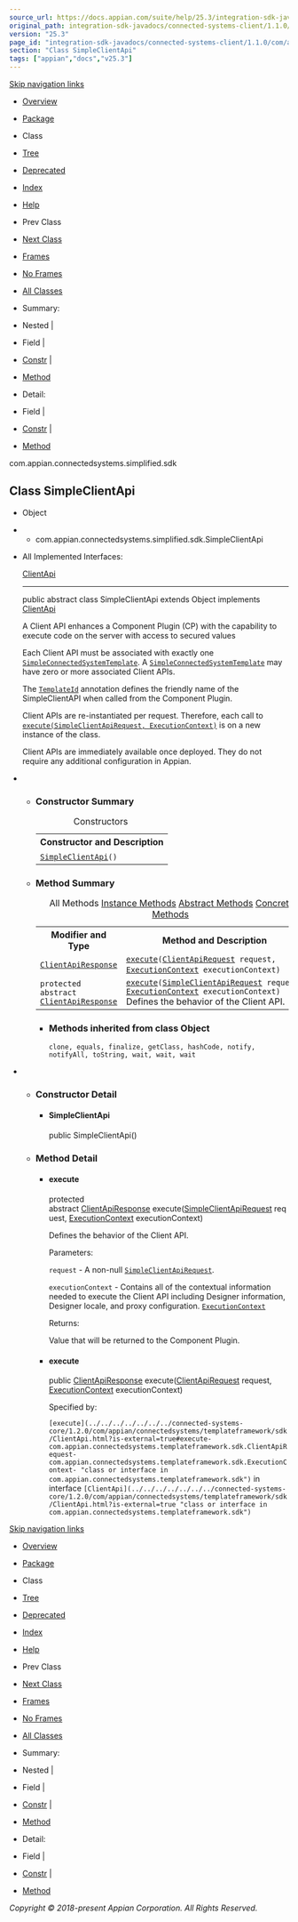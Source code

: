 ```yaml
---
source_url: https://docs.appian.com/suite/help/25.3/integration-sdk-javadocs/connected-systems-client/1.1.0/com/appian/connectedsystems/simplified/sdk/SimpleClientApi.html
original_path: integration-sdk-javadocs/connected-systems-client/1.1.0/com/appian/connectedsystems/simplified/sdk/SimpleClientApi.html
version: "25.3"
page_id: "integration-sdk-javadocs/connected-systems-client/1.1.0/com/appian/connectedsystems/simplified/sdk/SimpleClientApi"
section: "Class SimpleClientApi"
tags: ["appian","docs","v25.3"]
---
```



[Skip navigation links](#skip.navbar.top "Skip navigation links")

-   [Overview](../../../../../overview-summary.html)
-   [Package](package-summary.html)
-   Class
-   [Tree](package-tree.html)
-   [Deprecated](../../../../../deprecated-list.html)
-   [Index](../../../../../index-all.html)
-   [Help](../../../../../help-doc.html)

-   Prev Class
-   [Next Class](../../../../../com/appian/connectedsystems/simplified/sdk/SimpleClientApiRequest.html "class in com.appian.connectedsystems.simplified.sdk")

-   [Frames](../../../../../index.html?com/appian/connectedsystems/simplified/sdk/SimpleClientApi.html)
-   [No Frames](SimpleClientApi.html)

-   [All Classes](../../../../../allclasses-noframe.html)

-   Summary: 
-   Nested | 
-   Field | 
-   [Constr](#constructor.summary) | 
-   [Method](#method.summary)

-   Detail: 
-   Field | 
-   [Constr](#constructor.detail) | 
-   [Method](#method.detail)

com.appian.connectedsystems.simplified.sdk

## Class SimpleClientApi

-   Object
-   -   com.appian.connectedsystems.simplified.sdk.SimpleClientApi

-   All Implemented Interfaces:

    [ClientApi](../../../../../../../connected-systems-core/1.2.0/com/appian/connectedsystems/templateframework/sdk/ClientApi.html?is-external=true "class or interface in com.appian.connectedsystems.templateframework.sdk")

    * * *

    public abstract class SimpleClientApi
    extends Object
    implements [ClientApi](../../../../../../../connected-systems-core/1.2.0/com/appian/connectedsystems/templateframework/sdk/ClientApi.html?is-external=true "class or interface in com.appian.connectedsystems.templateframework.sdk")

    A Client API enhances a Component Plugin (CP) with the capability to execute code on the server with access to secured values

    Each Client API must be associated with exactly one [`SimpleConnectedSystemTemplate`](../../../../../com/appian/connectedsystems/simplified/sdk/SimpleConnectedSystemTemplate.html "class in com.appian.connectedsystems.simplified.sdk"). A [`SimpleConnectedSystemTemplate`](../../../../../com/appian/connectedsystems/simplified/sdk/SimpleConnectedSystemTemplate.html "class in com.appian.connectedsystems.simplified.sdk") may have zero or more associated Client APIs.

    The [`TemplateId`](../../../../../../../connected-systems-core/1.2.0/com/appian/connectedsystems/templateframework/sdk/TemplateId.html?is-external=true "class or interface in com.appian.connectedsystems.templateframework.sdk") annotation defines the friendly name of the SimpleClientAPI when called from the Component Plugin.

    Client APIs are re-instantiated per request. Therefore, each call to [`execute(SimpleClientApiRequest, ExecutionContext)`](../../../../../com/appian/connectedsystems/simplified/sdk/SimpleClientApi.html#execute-com.appian.connectedsystems.simplified.sdk.SimpleClientApiRequest-com.appian.connectedsystems.templateframework.sdk.ExecutionContext-) is on a new instance of the class.

    Client APIs are immediately available once deployed. They do not require any additional configuration in Appian.

-   -   ### Constructor Summary

        <table class="memberSummary" border="0" cellpadding="3" cellspacing="0" summary="Constructor Summary table, listing constructors, and an explanation"><caption><span>Constructors</span><span class="tabEnd">&nbsp;</span></caption><tbody><tr><th class="colOne" scope="col">Constructor and Description</th></tr><tr class="altColor"><td class="colOne"><code><span class="memberNameLink"><a href="../../../../../com/appian/connectedsystems/simplified/sdk/SimpleClientApi.html#SimpleClientApi--">SimpleClientApi</a></span>()</code>&nbsp;</td></tr></tbody></table>

    -   ### Method Summary

        <table class="memberSummary" border="0" cellpadding="3" cellspacing="0" summary="Method Summary table, listing methods, and an explanation"><caption><span id="t0" class="activeTableTab"><span>All Methods</span><span class="tabEnd">&nbsp;</span></span><span id="t2" class="tableTab"><span><a href="javascript:show(2);">Instance Methods</a></span><span class="tabEnd">&nbsp;</span></span><span id="t3" class="tableTab"><span><a href="javascript:show(4);">Abstract Methods</a></span><span class="tabEnd">&nbsp;</span></span><span id="t4" class="tableTab"><span><a href="javascript:show(8);">Concrete Methods</a></span><span class="tabEnd">&nbsp;</span></span></caption><tbody><tr><th class="colFirst" scope="col">Modifier and Type</th><th class="colLast" scope="col">Method and Description</th></tr><tr id="i0" class="altColor"><td class="colFirst"><code><a href="../../../../../../../connected-systems-core/1.2.0/com/appian/connectedsystems/templateframework/sdk/ClientApiResponse.html?is-external=true" title="class or interface in com.appian.connectedsystems.templateframework.sdk">ClientApiResponse</a></code></td><td class="colLast"><code><span class="memberNameLink"><a href="../../../../../com/appian/connectedsystems/simplified/sdk/SimpleClientApi.html#execute-com.appian.connectedsystems.templateframework.sdk.ClientApiRequest-com.appian.connectedsystems.templateframework.sdk.ExecutionContext-">execute</a></span>(<a href="../../../../../../../connected-systems-core/1.2.0/com/appian/connectedsystems/templateframework/sdk/ClientApiRequest.html?is-external=true" title="class or interface in com.appian.connectedsystems.templateframework.sdk">ClientApiRequest</a>&nbsp;request, <a href="../../../../../../../connected-systems-core/1.2.0/com/appian/connectedsystems/templateframework/sdk/ExecutionContext.html?is-external=true" title="class or interface in com.appian.connectedsystems.templateframework.sdk">ExecutionContext</a>&nbsp;executionContext)</code>&nbsp;</td></tr><tr id="i1" class="rowColor"><td class="colFirst"><code>protected abstract <a href="../../../../../../../connected-systems-core/1.2.0/com/appian/connectedsystems/templateframework/sdk/ClientApiResponse.html?is-external=true" title="class or interface in com.appian.connectedsystems.templateframework.sdk">ClientApiResponse</a></code></td><td class="colLast"><code><span class="memberNameLink"><a href="../../../../../com/appian/connectedsystems/simplified/sdk/SimpleClientApi.html#execute-com.appian.connectedsystems.simplified.sdk.SimpleClientApiRequest-com.appian.connectedsystems.templateframework.sdk.ExecutionContext-">execute</a></span>(<a href="../../../../../com/appian/connectedsystems/simplified/sdk/SimpleClientApiRequest.html" title="class in com.appian.connectedsystems.simplified.sdk">SimpleClientApiRequest</a>&nbsp;request, <a href="../../../../../../../connected-systems-core/1.2.0/com/appian/connectedsystems/templateframework/sdk/ExecutionContext.html?is-external=true" title="class or interface in com.appian.connectedsystems.templateframework.sdk">ExecutionContext</a>&nbsp;executionContext)</code><div class="block">Defines the behavior of the Client API.</div></td></tr></tbody></table>

        -   ### Methods inherited from class Object

            `clone, equals, finalize, getClass, hashCode, notify, notifyAll, toString, wait, wait, wait`

-   -   ### Constructor Detail

        -   #### SimpleClientApi

            public SimpleClientApi()

    -   ### Method Detail

        -   #### execute

            protected abstract [ClientApiResponse](../../../../../../../connected-systems-core/1.2.0/com/appian/connectedsystems/templateframework/sdk/ClientApiResponse.html?is-external=true "class or interface in com.appian.connectedsystems.templateframework.sdk") execute([SimpleClientApiRequest](../../../../../com/appian/connectedsystems/simplified/sdk/SimpleClientApiRequest.html "class in com.appian.connectedsystems.simplified.sdk") request,
                                                         [ExecutionContext](../../../../../../../connected-systems-core/1.2.0/com/appian/connectedsystems/templateframework/sdk/ExecutionContext.html?is-external=true "class or interface in com.appian.connectedsystems.templateframework.sdk") executionContext)

            Defines the behavior of the Client API.

            Parameters:

            `request` - A non-null [`SimpleClientApiRequest`](../../../../../com/appian/connectedsystems/simplified/sdk/SimpleClientApiRequest.html "class in com.appian.connectedsystems.simplified.sdk").

            `executionContext` - Contains all of the contextual information needed to execute the Client API including Designer information, Designer locale, and proxy configuration. [`ExecutionContext`](../../../../../../../connected-systems-core/1.2.0/com/appian/connectedsystems/templateframework/sdk/ExecutionContext.html?is-external=true "class or interface in com.appian.connectedsystems.templateframework.sdk")

            Returns:

            Value that will be returned to the Component Plugin.

        -   #### execute

            public [ClientApiResponse](../../../../../../../connected-systems-core/1.2.0/com/appian/connectedsystems/templateframework/sdk/ClientApiResponse.html?is-external=true "class or interface in com.appian.connectedsystems.templateframework.sdk") execute([ClientApiRequest](../../../../../../../connected-systems-core/1.2.0/com/appian/connectedsystems/templateframework/sdk/ClientApiRequest.html?is-external=true "class or interface in com.appian.connectedsystems.templateframework.sdk") request,
                                             [ExecutionContext](../../../../../../../connected-systems-core/1.2.0/com/appian/connectedsystems/templateframework/sdk/ExecutionContext.html?is-external=true "class or interface in com.appian.connectedsystems.templateframework.sdk") executionContext)

            Specified by:

            `[execute](../../../../../../../connected-systems-core/1.2.0/com/appian/connectedsystems/templateframework/sdk/ClientApi.html?is-external=true#execute-com.appian.connectedsystems.templateframework.sdk.ClientApiRequest-com.appian.connectedsystems.templateframework.sdk.ExecutionContext- "class or interface in com.appian.connectedsystems.templateframework.sdk")` in interface `[ClientApi](../../../../../../../connected-systems-core/1.2.0/com/appian/connectedsystems/templateframework/sdk/ClientApi.html?is-external=true "class or interface in com.appian.connectedsystems.templateframework.sdk")`

[Skip navigation links](#skip.navbar.bottom "Skip navigation links")

-   [Overview](../../../../../overview-summary.html)
-   [Package](package-summary.html)
-   Class
-   [Tree](package-tree.html)
-   [Deprecated](../../../../../deprecated-list.html)
-   [Index](../../../../../index-all.html)
-   [Help](../../../../../help-doc.html)

-   Prev Class
-   [Next Class](../../../../../com/appian/connectedsystems/simplified/sdk/SimpleClientApiRequest.html "class in com.appian.connectedsystems.simplified.sdk")

-   [Frames](../../../../../index.html?com/appian/connectedsystems/simplified/sdk/SimpleClientApi.html)
-   [No Frames](SimpleClientApi.html)

-   [All Classes](../../../../../allclasses-noframe.html)

-   Summary: 
-   Nested | 
-   Field | 
-   [Constr](#constructor.summary) | 
-   [Method](#method.summary)

-   Detail: 
-   Field | 
-   [Constr](#constructor.detail) | 
-   [Method](#method.detail)

_Copyright © 2018-present Appian Corporation. All Rights Reserved._